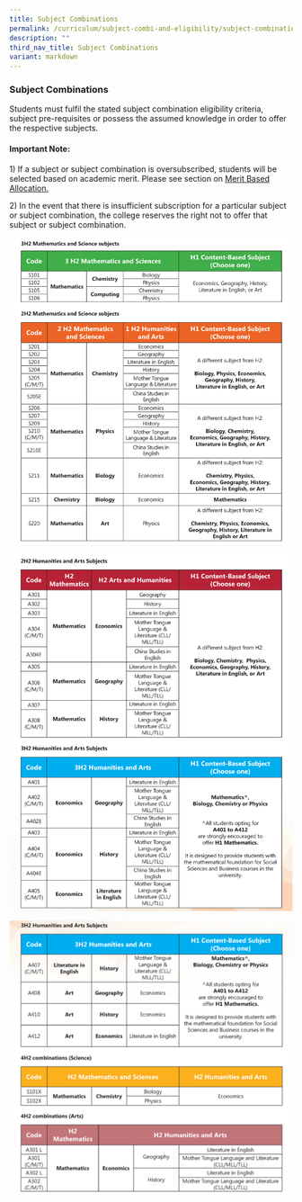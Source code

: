 ```yaml
---
title: Subject Combinations
permalink: /curriculum/subject-combi-and-eligibility/subject-combinations/
description: ""
third_nav_title: Subject Combinations
variant: markdown
---
```

### **Subject Combinations**
Students must fulfil the stated subject combination eligibility criteria, subject pre-requisites or possess the assumed knowledge in order to offer the respective subjects.

#### **Important Note:**
1\) If a subject or subject combination is oversubscribed, students will be selected based on academic merit. Please see section on [Merit Based Allocation.](https://yijc.moe.edu.sg/curriculum/subject-combi-and-eligibility/subject-eligibility-criteria/)

2\) In the event that there is insufficient subscription for a particular subject or subject combination, the college reserves the right not to offer that subject or subject combination.

![](/images/Subjectcombi/table1.png)

![](/images/Subjectcombi/table2.png)

![](/images/Subjectcombi/table3.png)